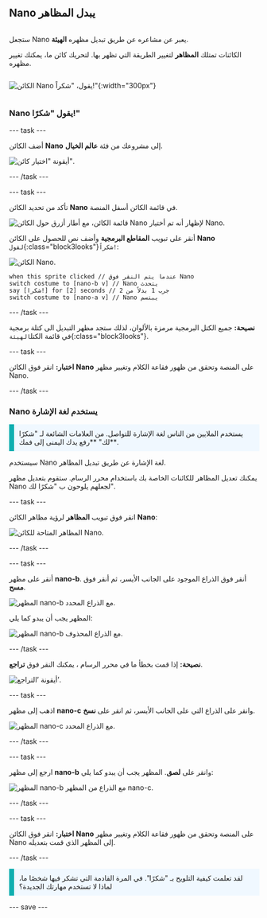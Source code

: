 ## Nano يبدل المظاهر

<div style="display: flex; flex-wrap: wrap">
<div style="flex-basis: 200px; flex-grow: 1; margin-right: 15px;">

ستجعل Nano يعبر عن مشاعره عن طريق تبديل مظهره **الهيئة**.

الكائنات تمتلك **المظاهر** لتغيير الطريقة التي تظهر بها. لتحريك كائن ما، يمكنك تغيير مظهره.

</div>
<div>

![الكائن Nano يقول، "شكراً!"](images/nano-step-2.png){:width="300px"}

</div>
</div>

### Nano يقول "شكرًا!"

--- task ---

أضف الكائن **Nano** إلى مشروعك من فئة **عالم الخيال**.

![أيقونة "اختيار كائن".](images/choose-sprite-menu.png)

--- /task ---

--- task ---

تأكد من تحديد الكائن **Nano** في قائمة الكائن أسفل المنصة.

![قائمة الكائن، مع أطار أزرق حول الكائن Nano لإظهار أنه تم أختيار Nano.](images/nano-selected.png)


أنقر على تبويب **المقاطع البرمجية** وأضف نص للحصول على الكائن **Nano** `لقول`{:class="block3looks"}`شكراً!`:

![الكائن Nano.](images/nano-sprite.png)

```blocks3
when this sprite clicked // عندما يتم النقر فوق Nano
switch costume to [nano-b v] // Nano يتحدث
say [شكرا!] for [2] seconds // جرب 1 بدلاً من 2
switch costume to [nano-a v] // Nano يبتسم
```
--- /task ---

**نصيحة:** جميع الكتل البرمجية مرمزة بالألوان، لذلك ستجد مظهر التبديل الى كتلة برمجية في قائمة الكتل`الهيئة`{:class="block3looks"}.

--- task ---

**اختبار:** انقر فوق الكائن **Nano** على المنصة وتحقق من ظهور فقاعة الكلام وتغيير مظهر Nano.

--- /task ---

### Nano يستخدم لغة الإشارة

<p style="border-left: solid; border-width:10px; border-color: #0faeb0; background-color: aliceblue; padding: 10px;">يستخدم الملايين من الناس لغة الإشارة للتواصل. من العلامات الشائعة لـ "شكرًا لك" **رفع يدك اليمنى إلى فمك**. 
</p>

سيستخدم Nano لغة الإشارة عن طريق تبديل المظاهر.

يمكنك تعديل المظاهر للكائنات الخاصة بك باستخدام محرر الرسام. ستقوم بتعديل مظهر Nano لجعلهم يلوحون ب "شكرًا لك".

--- task ---

انقر فوق تبويب **المظاهر** لرؤية مظاهر الكائن **Nano**:

![المظاهر المتاحة للكائن Nano.](images/nano-costumes.png)

--- /task ---

--- task ---

أنقر على مظهر **nano-b**. أنقر فوق الذراع الموجود على الجانب الأيسر، ثم أنقر فوق **مسح**.

![المظهر nano-b مع الذراع المحدد.](images/nano-arm-selected.png)

المظهر يجب أن يبدو كما يلي:

![المظهر nano-b مع الذراع المحذوف.](images/nano-arm-deleted.png)

--- /task ---

**نصيحة:** إذا قمت بخطأ ما في محرر الرسام ، يمكنك النقر فوق **تراجع**.

![أيقونة ’التراجع’.](images/nano-undo.png)

--- task ---

اذهب إلى مظهر **nano-c** وانقر على الذراع التي على الجانب الأيسر، ثم انقر على **نسخ**.

![المظهر nano-c مع الذراع المحدد.](images/nano-c-arm-selected.png)

--- /task ---

--- task ---

ارجع إلى مظهر **nano-b** وانقر على **لصق**. المظهر يجب أن يبدو كما يلي:

![المظهر nano-b مع الذراع من المظهر nano-c.](images/nano-b-new-arm.png)

--- /task ---

--- task ---

**اختبار:** انقر فوق الكائن **Nano** على المنصة وتحقق من ظهور فقاعة الكلام وتغيير مظهر Nano إلى المظهر الذي قمت بتعديله.

--- /task ---

<p style="border-left: solid; border-width:10px; border-color: #0faeb0; background-color: aliceblue; padding: 10px;">لقد تعلمت كيفية التلويح بـ "شكرًا". في المرة القادمة التي تشكر فيها شخصًا ما، لماذا لا تستخدم مهارتك الجديدة؟
</p>

--- save ---
